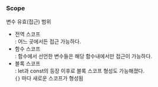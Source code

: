 
### Scope
변수 유효(접근) 범위  

- 전역 스코프  
  : 어느 곳에서든 접근 가능하다.
- 함수 스코프   
  : 함수에서 선언한 변수들은 해당 함수내에서만 접근이 가능하다.  
- 블록 스코프  
  : let과 const의 등장 이후로 블록 스코프 형성도 가능해졌다.  
  `{}` 마다 새로운 스코프가 형성됨 
